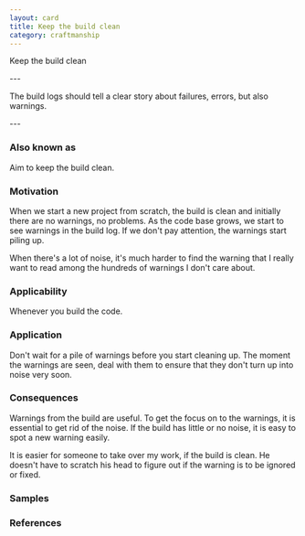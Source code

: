 ```yaml
---
layout: card
title: Keep the build clean
category: craftmanship
---
```

<p>Keep the build clean</p>
---
<p>
          The build logs should tell a clear story about failures, errors, but also warnings.
      </p>
---

### Also known as

Aim to keep the build clean.

### Motivation

When we start a new project from scratch, the build is clean and initially there are no warnings, no problems. As the code base grows, we start to see warnings in the build log. If we don't pay attention, the warnings start piling up.

When there's a lot of noise, it's much harder to find the warning that I really want to read among the hundreds of warnings I don't care about.

### Applicability

Whenever you build the code.

### Application

Don't wait for a pile of warnings before you start cleaning up. The moment the warnings are seen, deal with them to ensure that they don't turn up into noise very soon.

### Consequences

Warnings from the build are useful. To get the focus on to the warnings, it is essential to get rid of the noise. If the build has little or no noise, it is easy to spot a new warning easily.

It is easier for someone to take over my work, if the build is clean. He doesn't have to scratch his head to figure out if the warning is to be ignored or fixed.

### Samples

### References
